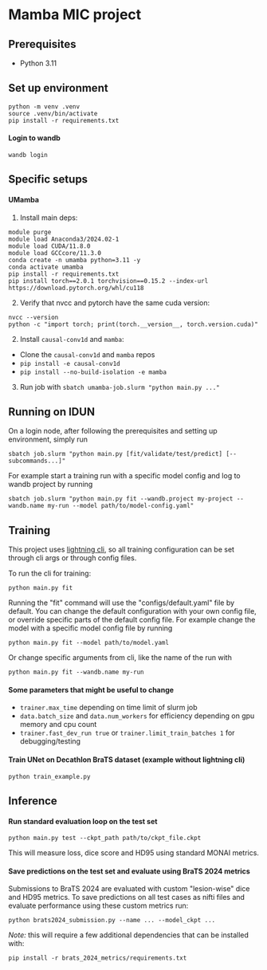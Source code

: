 # Mamba MIC project

## Prerequisites

- Python 3.11

## Set up environment

```shell
python -m venv .venv
source .venv/bin/activate
pip install -r requirements.txt
```

#### Login to wandb

`wandb login`

## Specific setups

#### UMamba

1. Install main deps:

```shell
module purge
module load Anaconda3/2024.02-1
module load CUDA/11.8.0
module load GCCcore/11.3.0
conda create -n umamba python=3.11 -y
conda activate umamba
pip install -r requirements.txt
pip install torch==2.0.1 torchvision==0.15.2 --index-url https://download.pytorch.org/whl/cu118
```

2. Verify that nvcc and pytorch have the same cuda version:

```shell
nvcc --version
python -c "import torch; print(torch.__version__, torch.version.cuda)"
``` 

2. Install `causal-conv1d` and `mamba`:

  - Clone the `causal-conv1d` and `mamba` repos
  - `pip install -e causal-conv1d`
  - `pip install --no-build-isolation -e mamba`

3. Run job with `sbatch umamba-job.slurm "python main.py ..."`

## Running on IDUN

On a login node, after following the prerequisites and setting up environment, simply run

```shell
sbatch job.slurm "python main.py [fit/validate/test/predict] [--subcommands...]"
```

For example start a training run with a specific model config and log to wandb project by running

```shell
sbatch job.slurm "python main.py fit --wandb.project my-project --wandb.name my-run --model path/to/model-config.yaml"
```

## Training

This project uses [lightning cli](https://lightning.ai/docs/pytorch/stable/cli/lightning_cli.html), so all training configuration can be set through cli args or through config files.

To run the cli for training:

`python main.py fit`

Running the "fit" command will use the "configs/default.yaml" file by default. You can change the default configuration with your own config file, or override specific parts of the default config file. For example change the model with a specific model config file by running 

`python main.py fit --model path/to/model.yaml`

Or change specific arguments from cli, like the name of the run with

`python main.py fit --wandb.name my-run`

#### Some parameters that might be useful to change

- `trainer.max_time` depending on time limit of slurm job
- `data.batch_size` and `data.num_workers` for efficiency depending on gpu memory and cpu count
- `trainer.fast_dev_run true` or `trainer.limit_train_batches 1` for debugging/testing

#### Train UNet on Decathlon BraTS dataset (example without lightning cli)

`python train_example.py`

## Inference

#### Run standard evaluation loop on the test set

`python main.py test --ckpt_path path/to/ckpt_file.ckpt`

This will measure loss, dice score and HD95 using standard MONAI metrics.

#### Save predictions on the test set and evaluate using BraTS 2024 metrics

Submissions to BraTS 2024 are evaluated with custom "lesion-wise" dice and HD95 metrics. To save predictions on all test cases as nifti files and evaluate performance using these custom metrics run:

`python brats2024_submission.py --name ... --model_ckpt ...`

*Note:* this will require a few additional dependencies that can be installed with:

`pip install -r brats_2024_metrics/requirements.txt`
